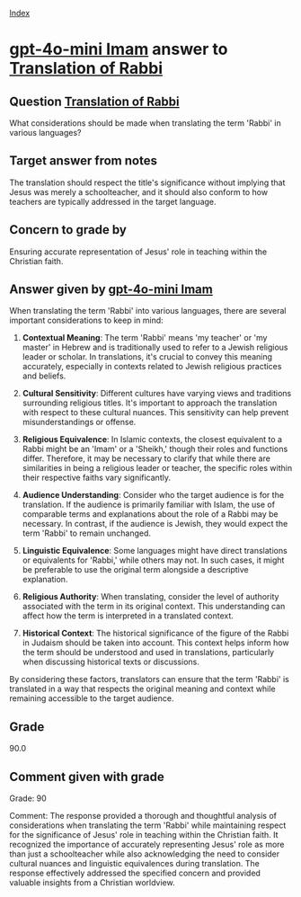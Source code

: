 
[Index](../../index.md)
# [gpt-4o-mini Imam](../../answering_models/gpt-4o-mini_Imam.md) answer to [Translation of Rabbi](../../questions/Translation_of_Rabbi.md)

## Question [Translation of Rabbi](../../questions/Translation_of_Rabbi.md)
What considerations should be made when translating the term 'Rabbi' in various languages?

## Target answer from notes
The translation should respect the title's significance without implying that Jesus was merely a schoolteacher, and it should also conform to how teachers are typically addressed in the target language.

## Concern to grade by
Ensuring accurate representation of Jesus' role in teaching within the Christian faith.

## Answer given by [gpt-4o-mini Imam](../../answering_models/gpt-4o-mini_Imam.md)
When translating the term 'Rabbi' into various languages, there are several important considerations to keep in mind:

1. **Contextual Meaning**: The term 'Rabbi' means 'my teacher' or 'my master' in Hebrew and is traditionally used to refer to a Jewish religious leader or scholar. In translations, it's crucial to convey this meaning accurately, especially in contexts related to Jewish religious practices and beliefs.

2. **Cultural Sensitivity**: Different cultures have varying views and traditions surrounding religious titles. It's important to approach the translation with respect to these cultural nuances. This sensitivity can help prevent misunderstandings or offense.

3. **Religious Equivalence**: In Islamic contexts, the closest equivalent to a Rabbi might be an 'Imam' or a 'Sheikh,' though their roles and functions differ. Therefore, it may be necessary to clarify that while there are similarities in being a religious leader or teacher, the specific roles within their respective faiths vary significantly.

4. **Audience Understanding**: Consider who the target audience is for the translation. If the audience is primarily familiar with Islam, the use of comparable terms and explanations about the role of a Rabbi may be necessary. In contrast, if the audience is Jewish, they would expect the term 'Rabbi' to remain unchanged.

5. **Linguistic Equivalence**: Some languages might have direct translations or equivalents for 'Rabbi,' while others may not. In such cases, it might be preferable to use the original term alongside a descriptive explanation.

6. **Religious Authority**: When translating, consider the level of authority associated with the term in its original context. This understanding can affect how the term is interpreted in a translated context.

7. **Historical Context**: The historical significance of the figure of the Rabbi in Judaism should be taken into account. This context helps inform how the term should be understood and used in translations, particularly when discussing historical texts or discussions.

By considering these factors, translators can ensure that the term 'Rabbi' is translated in a way that respects the original meaning and context while remaining accessible to the target audience.

## Grade
90.0

## Comment given with grade
Grade: 90

Comment: The response provided a thorough and thoughtful analysis of considerations when translating the term 'Rabbi' while maintaining respect for the significance of Jesus' role in teaching within the Christian faith. It recognized the importance of accurately representing Jesus' role as more than just a schoolteacher while also acknowledging the need to consider cultural nuances and linguistic equivalences during translation. The response effectively addressed the specified concern and provided valuable insights from a Christian worldview.
